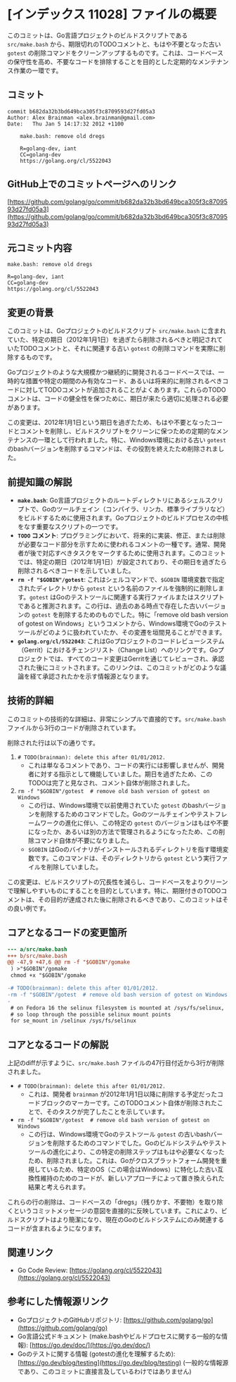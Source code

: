 # [インデックス 11028] ファイルの概要

このコミットは、Go言語プロジェクトのビルドスクリプトである `src/make.bash` から、期限切れのTODOコメントと、もはや不要となった古い `gotest` の削除コマンドをクリーンアップするものです。これは、コードベースの保守性を高め、不要なコードを排除することを目的とした定期的なメンテナンス作業の一環です。

## コミット

```
commit b682da32b3bd649bca305f3c8709593d27fd05a3
Author: Alex Brainman <alex.brainman@gmail.com>
Date:   Thu Jan 5 14:17:32 2012 +1100

    make.bash: remove old dregs

    R=golang-dev, iant
    CC=golang-dev
    https://golang.org/cl/5522043
```

## GitHub上でのコミットページへのリンク

[https://github.com/golang/go/commit/b682da32b3bd649bca305f3c8709593d27fd05a3](https://github.com/golang/go/commit/b682da32b3bd649bca305f3c8709593d27fd05a3)

## 元コミット内容

```
make.bash: remove old dregs

R=golang-dev, iant
CC=golang-dev
https://golang.org/cl/5522043
```

## 変更の背景

このコミットは、Goプロジェクトのビルドスクリプト `src/make.bash` に含まれていた、特定の期日（2012年1月1日）を過ぎたら削除されるべきと明記されていたTODOコメントと、それに関連する古い `gotest` の削除コマンドを実際に削除するものです。

Goプロジェクトのような大規模かつ継続的に開発されるコードベースでは、一時的な措置や特定の期間のみ有効なコード、あるいは将来的に削除されるべきコードに対してTODOコメントが追加されることがよくあります。これらのTODOコメントは、コードの健全性を保つために、期日が来たら適切に処理される必要があります。

この変更は、2012年1月1日という期日を過ぎたため、もはや不要となったコードとコメントを削除し、ビルドスクリプトをクリーンに保つための定期的なメンテナンスの一環として行われました。特に、Windows環境における古い `gotest` のbashバージョンを削除するコマンドは、その役割を終えたため削除されました。

## 前提知識の解説

*   **`make.bash`**: Go言語プロジェクトのルートディレクトリにあるシェルスクリプトで、Goのツールチェイン（コンパイラ、リンカ、標準ライブラリなど）をビルドするために使用されます。Goプロジェクトのビルドプロセスの中核をなす重要なスクリプトの一つです。
*   **`TODO` コメント**: プログラミングにおいて、将来的に実装、修正、または削除が必要なコード部分を示すために使われるコメントの一種です。通常、開発者が後で対応すべきタスクをマークするために使用されます。このコミットでは、特定の期日（2012年1月1日）が設定されており、その期日を過ぎたら削除されるべきコードを示していました。
*   **`rm -f "$GOBIN"/gotest`**: これはシェルコマンドで、`$GOBIN` 環境変数で指定されたディレクトリから `gotest` という名前のファイルを強制的に削除します。`gotest` はGoのテストツールに関連する実行ファイルまたはスクリプトであると推測されます。この行は、過去のある時点で存在した古いバージョンの `gotest` を削除するためのものでした。特に「remove old bash version of gotest on Windows」というコメントから、Windows環境でGoのテストツールがどのように扱われていたか、その変遷を垣間見ることができます。
*   **`golang.org/cl/5522043`**: これはGoプロジェクトのコードレビューシステム（Gerrit）におけるチェンジリスト（Change List）へのリンクです。Goプロジェクトでは、すべてのコード変更はGerritを通じてレビューされ、承認された後にコミットされます。このリンクは、このコミットがどのような議論を経て承認されたかを示す情報源となります。

## 技術的詳細

このコミットの技術的な詳細は、非常にシンプルで直接的です。`src/make.bash` ファイルから3行のコードが削除されています。

削除された行は以下の通りです。

1.  `# TODO(brainman): delete this after 01/01/2012.`
    *   これは単なるコメントであり、コードの実行には影響しませんが、開発者に対する指示として機能していました。期日を過ぎたため、このTODOは完了と見なされ、コメント自体が削除されました。
2.  `rm -f "$GOBIN"/gotest	# remove old bash version of gotest on Windows`
    *   この行は、Windows環境で以前使用されていた `gotest` のbashバージョンを削除するためのコマンドでした。Goのツールチェインやテストフレームワークの進化に伴い、この特定の `gotest` のバージョンはもはや不要になったか、あるいは別の方法で管理されるようになったため、この削除コマンド自体が不要になりました。
    *   `$GOBIN` はGoのバイナリがインストールされるディレクトリを指す環境変数です。このコマンドは、そのディレクトリから `gotest` という実行ファイルを削除していました。

この変更は、ビルドスクリプトの冗長性を減らし、コードベースをよりクリーンで理解しやすいものにすることを目的としています。特に、期限付きのTODOコメントは、その目的が達成された後に削除されるべきであり、このコミットはその良い例です。

## コアとなるコードの変更箇所

```diff
--- a/src/make.bash
+++ b/src/make.bash
@@ -47,9 +47,6 @@ rm -f "$GOBIN"/gomake
 ) >"$GOBIN"/gomake
 chmod +x "$GOBIN"/gomake

-# TODO(brainman): delete this after 01/01/2012.
-rm -f "$GOBIN"/gotest	# remove old bash version of gotest on Windows
-
 # on Fedora 16 the selinux filesystem is mounted at /sys/fs/selinux,
 # so loop through the possible selinux mount points
 for se_mount in /selinux /sys/fs/selinux
```

## コアとなるコードの解説

上記のdiffが示すように、`src/make.bash` ファイルの47行目付近から3行が削除されました。

*   `# TODO(brainman): delete this after 01/01/2012.`
    *   これは、開発者 `brainman` が2012年1月1日以降に削除する予定だったコードブロックのマーカーです。このTODOコメント自体が削除されたことで、そのタスクが完了したことを示しています。
*   `rm -f "$GOBIN"/gotest	# remove old bash version of gotest on Windows`
    *   この行は、Windows環境でGoのテストツール `gotest` の古いbashバージョンを削除するためのコマンドでした。Goのビルドシステムやテストツールの進化により、この特定の削除ステップはもはや必要なくなったため、削除されました。これは、Goがクロスプラットフォーム開発を重視しているため、特定のOS（この場合はWindows）に特化した古い互換性維持のためのコードが、新しいアプローチによって置き換えられた結果と考えられます。

これらの行の削除は、コードベースの「dregs」（残りかす、不要物）を取り除くというコミットメッセージの意図を直接的に反映しています。これにより、ビルドスクリプトはより簡潔になり、現在のGoのビルドシステムにのみ関連するコードが含まれるようになります。

## 関連リンク

*   Go Code Review: [https://golang.org/cl/5522043](https://golang.org/cl/5522043)

## 参考にした情報源リンク

*   GoプロジェクトのGitHubリポジトリ: [https://github.com/golang/go](https://github.com/golang/go)
*   Go言語公式ドキュメント (make.bashやビルドプロセスに関する一般的な情報): [https://go.dev/doc/](https://go.dev/doc/)
*   Goのテストに関する情報 (gotestの進化を理解するため): [https://go.dev/blog/testing](https://go.dev/blog/testing) (一般的な情報源であり、このコミットに直接言及しているわけではありません)

